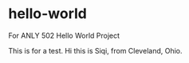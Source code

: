 # hello-world
For ANLY 502 Hello World Project

This is for a test.
Hi this is Siqi, from Cleveland, Ohio.
